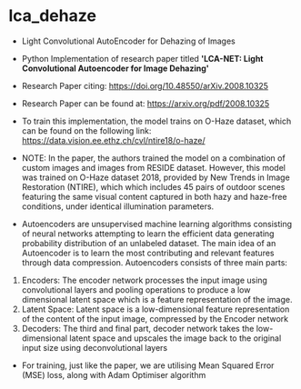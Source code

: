 # lca_dehaze
- Light Convolutional AutoEncoder for Dehazing of Images
- Python Implementation of research paper titled **'LCA-NET: Light Convolutional Autoencoder for Image Dehazing'**
- Research Paper citing: https://doi.org/10.48550/arXiv.2008.10325
- Research Paper can be found at: https://arxiv.org/pdf/2008.10325

- To train this implementation, the model trains on O-Haze dataset, which can be found on the following link: https://data.vision.ee.ethz.ch/cvl/ntire18/o-haze/
- NOTE: In the paper, the authors trained the model on a combination of custom images and images from RESIDE dataset. However, this model was trained on O-Haze dataset 2018, provided by New Trends in Image Restoration (NTIRE), which which includes 45 pairs of outdoor scenes featuring the same visual content captured in both hazy and haze-free conditions, under identical illumination parameters.

* Autoencoders are unsupervised machine learning algorithms consisting of neural networks attempting to learn the efficient data generating probability distribution of an unlabeled dataset.  The main idea of an Autoencoder is to learn the most contributing and relevant features through data compression. Autoencoders consists of three main parts:
1. Encoders: The encoder network processes the input image using convolutional layers and pooling operations to produce a low dimensional latent space which is a feature representation of the image.
2. Latent Space: Latent space is a low-dimensional feature representation of the content of the input image, compressed by the Encoder network
3. Decoders: The third and final part, decoder network takes the low-dimensional latent space and upscales the image back to the original input size using deconvolutional layers

* For training, just like the paper, we are utilising Mean Squared Error (MSE) loss, along with Adam Optimiser algorithm
